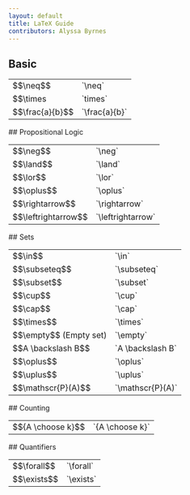 ```yaml
---
layout: default
title: LaTeX Guide
contributors: Alyssa Byrnes
---
```

## Basic
<table>
    <tr>
        <td> $$\neq$$ </td>
        <td> `\neq` 
</td>
    </tr>
    <tr>
        <td> $$\times</td>
        <td> `times`
</td>
    </tr>
    <tr>
        <td> $$\frac{a}{b}$$</td>
        <td> `\frac{a}{b}`
</td>
    </tr>
</table>
## Propositional Logic
<table>
    <tr>
        <td> $$\neg$$</td>
        <td> `\neg`
</td>
    </tr>
    <tr>
        <td> $$\land$$</td>
        <td> `\land`
</td>
    </tr>
    <tr>
        <td> $$\lor$$</td>
        <td> `\lor`
</td>
    </tr>
    <tr>
        <td> $$\oplus$$</td>
        <td> `\oplus`
</td>
    </tr>
    <tr>
        <td> $$\rightarrow$$</td>
        <td> `\rightarrow`
</td>
    </tr>
    <tr>
        <td> $$\leftrightarrow$$</td>
        <td> `\leftrightarrow`
</td>
    </tr>
</table>
## Sets
<table>
    <tr>
        <td> $$\in$$</td>
        <td> `\in`
</td>
    </tr>
    <tr>
        <td> $$\subseteq$$</td>
        <td> `\subseteq`
</td>
    </tr>
    <tr>
        <td> $$\subset$$</td>
        <td> `\subset`
</td>
    </tr>
    <tr>
        <td> $$\cup$$</td>
        <td> `\cup`
</td>
    </tr>
    <tr>
        <td> $$\cap$$</td>
        <td> `\cap`
</td>
    </tr>
    <tr>
        <td> $$\times$$</td>
        <td> `\times`
</td>
    </tr>
    <tr>
        <td> $$\empty$$ (Empty set)</td>
        <td> `\empty`
</td>
    </tr>
    <tr>
        <td> $$A \backslash B$$</td>
        <td> `A \backslash B`
</td>
    </tr>
    <tr>
        <td> $$\oplus$$</td>
        <td> `\oplus`
</td>
    </tr>
    <tr>
        <td> $$\uplus$$</td>
        <td> `\uplus`
</td>
    </tr>
    <tr>
        <td> $$\mathscr{P}(A)$$</td>
        <td> `\mathscr{P}(A)`
</td>
    </tr>
</table>
## Counting
<table>
    <tr>
        <td> $${A \choose k}$$</td>
        <td> `{A \choose k}`
</td>
    </tr>
</table>
## Quantifiers
<table>
    <tr>
        <td> $$\forall$$</td>
        <td> `\forall`
</td>
    </tr>
    <tr>
        <td> $$\exists$$</td>
        <td> `\exists`</td>
    </tr>
</table>